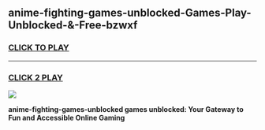 
## anime-fighting-games-unblocked-Games-Play-Unblocked-&-Free-bzwxf
<h3>
<a href="https://premium76.site?title=anime-fighting-games-unblocked&ref=24A">CLICK TO PLAY</a></h3>
<hr>

<h3>
<a href="https://premium76.site?title=anime-fighting-games-unblocked&ref=24A">CLICK 2 PLAY</a>
  
</h3>

<a href="https://premium76.site?title=anime-fighting-games-unblocked&ref=24A"><img src="https://clearcache.store/games.png"></a>


**anime-fighting-games-unblocked games unblocked: Your Gateway to Fun and Accessible Online Gaming**
